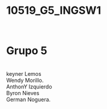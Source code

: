  # 10519_G5_INGSW1
# <br> Grupo 5
<br>keyner Lemos
<br>Wendy Morillo.
<br>AnthonY Izquierdo
<br>Byron Nieves
<br>German Noguera.
